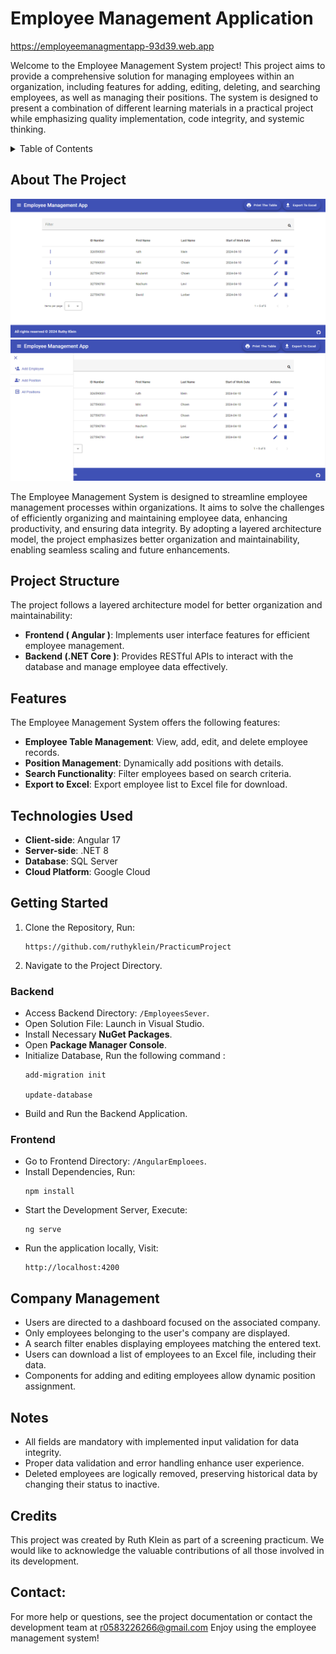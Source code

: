 # Employee Management Application
https://employeemanagmentapp-93d39.web.app

Welcome to the Employee Management System project! This project aims to provide a comprehensive solution for managing employees within an organization, including features for adding, editing, deleting, and searching employees, as well as managing their positions. The system is designed to present a combination of different learning materials in a practical project while emphasizing quality implementation, code integrity, and systemic thinking.

<details>
  <summary>Table of Contents</summary>
  <ol>
    <li><a href="#about-the-project">About The Project</a></li>
    <li> <a href="#project-structure">Project Structure</a></li>
    <li><a href="#features">Features</a></li>
    <li><a href="#technologies-used">Technologies Used</a></li>
    <li><a href="#getting-started">Getting Started</a></li>
    <li><a href="#company-management">Company Management</a></li>
    <li><a href="#notes">Notes</a></li>
    <li><a href="#contact">Contact</a></li>

  </ol>
</details>

## About The Project


![Home Page](/AngularEmploees/src/assets/home_page.png)
![Home Page](/AngularEmploees/src/assets/home_page2.png)

The Employee Management System is designed to streamline employee management processes within organizations. It aims to solve the challenges of efficiently organizing and maintaining employee data, enhancing productivity, and ensuring data integrity. By adopting a layered architecture model, the project emphasizes better organization and maintainability, enabling seamless scaling and future enhancements.


## Project Structure

The project follows a layered architecture model for better organization and maintainability:
- **Frontend ( Angular )**: Implements user interface features for efficient employee management.
- **Backend (.NET Core )**: Provides RESTful APIs to interact with the database and manage employee data effectively.

## Features

The Employee Management System offers the following features:
- **Employee Table Management**: View, add, edit, and delete employee records.
- **Position Management**: Dynamically add positions with details.
- **Search Functionality**: Filter employees based on search criteria.
- **Export to Excel**: Export employee list to Excel file for download.

## Technologies Used

- **Client-side**: Angular 17
- **Server-side**: .NET 8
- **Database**: SQL Server
- **Cloud Platform**: Google Cloud 

## Getting Started

1. Clone the Repository, Run:
    ```
    https://github.com/ruthyklein/PracticumProject
    ```
2. Navigate to the Project Directory.
   
### Backend

- Access Backend Directory: `/EmployeesSever`.
- Open Solution File: Launch in Visual Studio.
- Install Necessary **NuGet Packages**.
- Open **Package Manager Console**.
- Initialize Database, Run the following command :
   ```
   add-migration init
   
   update-database
   ```
- Build and Run the Backend Application.

### Frontend

- Go to Frontend Directory: `/AngularEmploees`.
- Install Dependencies, Run:
    ```
   npm install
    ```
- Start the Development Server, Execute:
   ```
   ng serve
   ```
- Run the application locally, Visit:
    ```
   http://localhost:4200
    ```
   
## Company Management

- Users are directed to a dashboard focused on the associated company.
- Only employees belonging to the user's company are displayed.
- A search filter enables displaying employees matching the entered text.
- Users can download a list of employees to an Excel file, including their data.
- Components for adding and editing employees allow dynamic position assignment.

## Notes
- All fields are mandatory with implemented input validation for data integrity.
- Proper data validation and error handling enhance user experience.
- Deleted employees are logically removed, preserving historical data by changing their status to inactive.


## Credits

This project was created by Ruth Klein as part of a screening practicum. We would like to acknowledge the valuable contributions of all those involved in its development.

## Contact:
For more help or questions, see the project documentation or contact the development team at r0583226266@gmail.com Enjoy using the employee management system!







